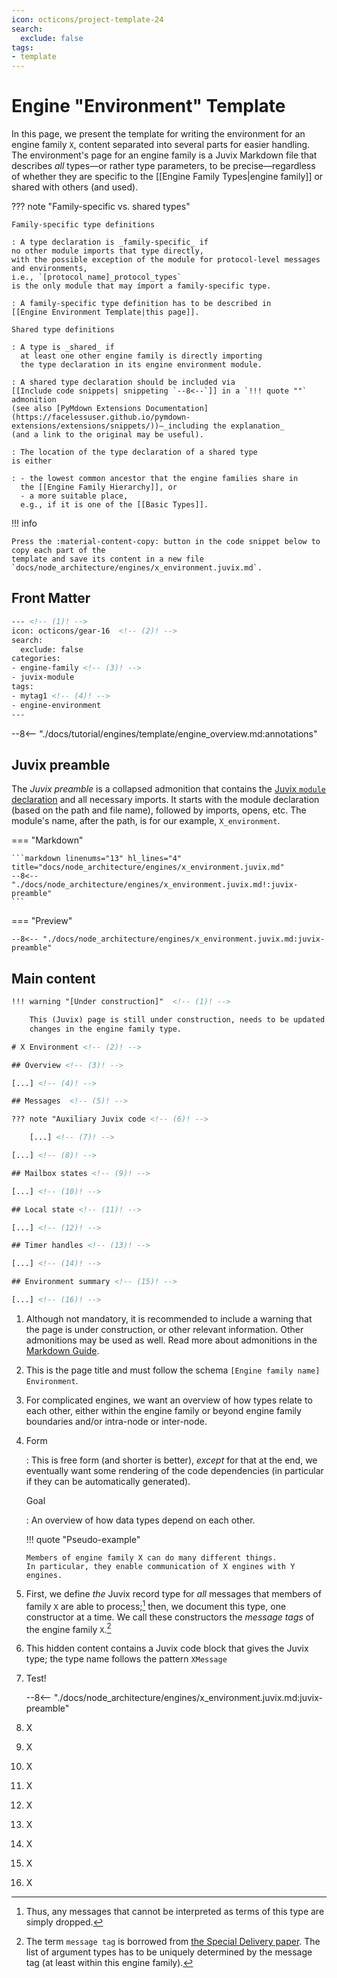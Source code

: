 ```yaml
---
icon: octicons/project-template-24
search:
  exclude: false
tags:
- template
---
```


<!-- Do not delete the following link since it contains the base document for this page: https://raw.githubusercontent.com/anoma/nspec/c61eb3d4e2733ad5712155beabe5e80a6aaff59d/docs/tutorial/engines/template/engine_environment.juvix.md?token=GHSAT0AAAAAACVOLA35IMRBAMF7POUITPSGZWX6GJQ
-->

# Engine "Environment" Template

In this page, we present the template for writing the environment for an engine
family `X`, content separated into several parts for easier handling. The
environment's page for an engine family is a Juvix Markdown file that describes
_all_ types—or rather type parameters, to be precise—regardless of whether they
are specific to the [[Engine Family Types|engine family]] or shared with others
(and used).

??? note "Family-specific vs. shared types"

    Family-specific type definitions

    : A type declaration is _family-specific_ if
    no other module imports that type directly,
    with the possible exception of the module for protocol-level messages and environments,
    i.e., `[protocol_name]_protocol_types`
    is the only module that may ímport a family-specific type.

    : A family-specific type definition has to be described in
    [[Engine Environment Template|this page]].

    Shared type definitions

    : A type is _shared_ if
      at least one other engine family is directly importing
      the type declaration in its engine environment module.

    : A shared type declaration should be included via
    [[Include code snippets| snippeting `--8<--`]] in a `!!! quote ""` admonition
    (see also [PyMdown Extensions Documentation](https://facelessuser.github.io/pymdown-extensions/extensions/snippets/))—_including the explanation_
    (and a link to the original may be useful).

    : The location of the type declaration of a shared type
    is either

    : - the lowest common ancestor that the engine families share in
      the [[Engine Family Hierarchy]], or
      - a more suitable place,
      e.g., if it is one of the [[Basic Types]].


!!! info

    Press the :material-content-copy: button in the code snippet below to copy each part of the
    template and save its content in a new file
    `docs/node_architecture/engines/x_environment.juvix.md`.


## Front Matter

```html linenums="1" title="docs/node_architecture/engines/x_environment.juvix.md"
--- <!-- (1)! -->
icon: octicons/gear-16  <!-- (2)! -->
search:
  exclude: false
categories:
- engine-family <!-- (3)! -->
- juvix-module
tags:
- mytag1 <!-- (4)! -->
- engine-environment
---
```

--8<-- "./docs/tutorial/engines/template/engine_overview.md:annotations"

## Juvix preamble

The _Juvix preamble_ is a collapsed admonition that contains the [Juvix `module` declaration](https://docs.juvix.org/latest/reference/language/modules.html)
and all necessary imports. It starts with the module declaration (based on the path and file name), followed by imports, opens, etc. The module's name, after the path, is for our example, `X_environment`.

=== "Markdown"

    ```markdown linenums="13" hl_lines="4" title="docs/node_architecture/engines/x_environment.juvix.md"
    --8<-- "./docs/node_architecture/engines/x_environment.juvix.md!:juvix-preamble"
    ```

=== "Preview"

    --8<-- "./docs/node_architecture/engines/x_environment.juvix.md:juvix-preamble"


## Main content

```html linenums="1" linenums="21" title="docs/node_architecture/engines/x_environment.juvix.md"
!!! warning "[Under construction]"  <!-- (1)! -->

    This (Juvix) page is still under construction, needs to be updated with the latest
    changes in the engine family type.

# X Environment <!-- (2)! -->

## Overview <!-- (3)! -->

[...] <!-- (4)! -->

## Messages  <!-- (5)! -->

??? note "Auxiliary Juvix code <!-- (6)! -->

    [...] <!-- (7)! -->

[...] <!-- (8)! -->

## Mailbox states <!-- (9)! -->

[...] <!-- (10)! -->

## Local state <!-- (11)! -->

[...] <!-- (12)! -->

## Timer handles <!-- (13)! -->

[...] <!-- (14)! -->

## Environment summary <!-- (15)! -->

[...] <!-- (16)! -->

```

1. Although not mandatory, it is recommended to include a warning that the page
  is under construction, or other relevant information. Other admonitions may
  be used as well. Read more about admonitions in the
  [Markdown Guide](https://squidfunk.github.io/mkdocs-material/reference/admonitions/).

2. This is the page title and must follow the schema `[Engine family name] Environment`.

3. For complicated engines, we want an overview of how types relate to each
  other, either within the engine family or beyond engine family boundaries
  and/or intra-node or inter-node.

4.  Form

    : This is free form (and shorter is better), _except_ for that
    at the end, we eventually want some rendering of the code dependencies
    (in particular if they can be automatically generated).

    Goal

    : An overview of how data types depend on each other.

    !!! quote "Pseudo-example"

        Members of engine family X can do many different things.
        In particular, they enable communication of X engines with Y engines.

5.  First, we define _the_ Juvix record type for _all_ messages that members of
  family `X` are able to process;[^2] then, we document this type, one
  constructor at a time. We call these constructors the _message tags_ of the
  engine family `X`.[^2--0]

6. This hidden content contains a Juvix code block that gives the Juvix type;
   the type name follows the pattern `XMessage`

7. Test!

    --8<-- "./docs/node_architecture/engines/x_environment.juvix.md:juvix-preamble"

8. X

9. X

10. X

11. X

12. X

13. X

14. X

15. X

16. X



<!-- footnotes -->

[^2]: Thus, any messages that cannot be interpreted as
    terms of this type are simply dropped.

[^2--0]: The term `message tag` is borrowed from
  [the Special Delivery paper](https://dl.acm.org/doi/abs/10.1145/3607832).
  The list of argument types has to be uniquely determined by
  the message tag (at least within this engine family).


[^2-0]: There is no syntax highlighting, yet,
        but we want snippeting to help reach consistency
        and avoid copy and paste errors.

[^3]: The purpose of timers should be explained already
      in the engine overview in broad terms.